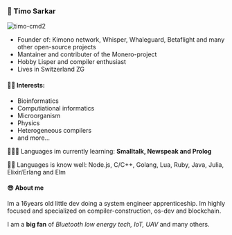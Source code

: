 


### 🦄 Timo Sarkar 

<p align="left"> <img src="https://komarev.com/ghpvc/?username=timo-cmd2" alt="timo-cmd2" /> </p> 


- Founder of: Kimono network, Whisper, Whaleguard, Betaflight and many other open-source projects
- Mantainer and contributer of the Monero-project
- Hobby Lisper and compiler enthusiast
- Lives in Switzerland ZG

<!--
**timo-cmd2/timo-cmd2** is a ✨ _special_ ✨ repository because its `README.md` (this file) appears on your GitHub profile.

Here are some ideas to get you started:

- 🔭 I’m currently working on ...
- 🌱 I’m currently learning ...
- 👯 I’m looking to collaborate on ...
- 🤔 I’m looking for help with ...
- 💬 Ask me about ...
- 📫 How to reach me: ...
- 😄 Pronouns: ...
- ⚡ Fun fact: ...
-->
#### 💪🏻 Interests:

- Bioinformatics 
- Computiational informatics
- Microorganism
- Physics
- Heterogeneous compilers
- and more...

👨🏻‍💻 Languages im currently learning: **Smalltalk, Newspeak and Prolog**

💪🏻 Languages is know well: Node.js, C/C++, Golang, Lua, Ruby, Java, Julia, Elixir/Erlang and Elm


#### 😎 About me

Im a 16years old little dev doing a system engineer apprenticeship. Im highly focused and specialized on compiler-construction, os-dev and blockchain.

I am a **big fan** of *Bluetooth low energy tech, IoT, UAV* and many others.
